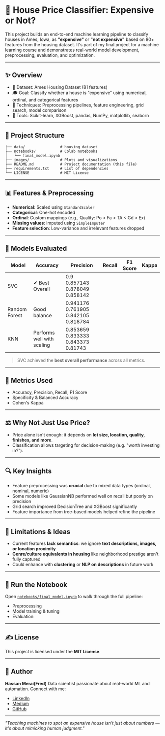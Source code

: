 # 🏡 House Price Classifier: Expensive or Not?

This project builds an end-to-end machine learning pipeline to classify houses in Ames, Iowa, as **"expensive"** or **"not expensive"** based on 80+ features from the housing dataset. It's part of my final project for a machine learning course and demonstrates real-world model development, preprocessing, evaluation, and optimization.

---

## ✨ Overview

* 📂 Dataset: Ames Housing Dataset (81 features)
* 🎓 Goal: Classify whether a house is "expensive" using numerical, ordinal, and categorical features
* 🚀 Techniques: Preprocessing pipelines, feature engineering, grid search, model comparison
* 🔧 Tools: Scikit-learn, XGBoost, pandas, NumPy, matplotlib, seaborn

---

## 📆 Project Structure

```
├── data/                # housing dataset
├── notebooks/           # Colab notebooks
│   └── final_model.ipynb
├── images/              # Plots and visualizations
├── README.md            # Project documentation (this file)
├── requirements.txt     # List of dependencies
└── LICENSE              # MIT License
```

---

## 📊 Features & Preprocessing

* **Numerical**: Scaled using `StandardScaler`
* **Categorical**: One-hot encoded
* **Ordinal**: Custom mappings (e.g., Quality: Po < Fa < TA < Gd < Ex)
* **Missing values**: Imputed using `SimpleImputer`
* **Feature selection**: Low-variance and irrelevant features dropped

---

## 🤖 Models Evaluated

| Model         | Accuracy                   | Precision | Recall | F1 Score | Kappa |
| ------------- | -------------------------- | --------- | ------ | -------- | ----- |
| SVC           | ✔ Best Overall             | 	0.9	    	0.857143	0.878049	0.858142
| Random Forest | Good balance               |  0.941176  0.761905  0.842105  0.818784
| KNN           | Performs well with scaling |  0.853659  0.833333  0.843373  0.81743 

> SVC achieved the **best overall performance** across all metrics.

---

## 🔢 Metrics Used

* Accuracy, Precision, Recall, F1 Score
* Specificity & Balanced Accuracy
* Cohen's Kappa

---

## ⚖️ Why Not Just Use Price?

* Price alone isn't enough: it depends on **lot size, location, quality, finishes, and more**.
* Classification allows targeting for decision-making (e.g. "worth investing in?").

---

## 🔍 Key Insights

* Feature preprocessing was **crucial** due to mixed data types (ordinal, nominal, numeric)
* Some models like GaussianNB performed well on recall but poorly on precision
* Grid search improved DecisionTree and XGBoost significantly
* Feature importance from tree-based models helped refine the pipeline

---

## 🚧 Limitations & Ideas

* Current features **lack semantics**: we ignore **text descriptions, images, or location proximity**
* **Genre/culture equivalents in housing** like neighborhood prestige aren't fully captured
* Could enhance with **clustering** or **NLP on descriptions** in future work

---

## 🚀 Run the Notebook

Open [`notebooks/final_model.ipynb`](notebooks/final_model.ipynb) to walk through the full pipeline:

* Preprocessing
* Model training & tuning
* Evaluation

---

## ✍️ License

This project is licensed under the **MIT License**.

---

## 🚀 Author

**Hassan Merai(Fred)**
Data scientist passionate about real-world ML and automation. Connect with me:

* [LinkedIn](https://www.linkedin.com/in/your-link)
* [Medium](https://medium.com/@your-name)
* [GitHub](https://github.com/your-username)

---

*"Teaching machines to spot an expensive house isn't just about numbers — it's about mimicking human judgment."*
